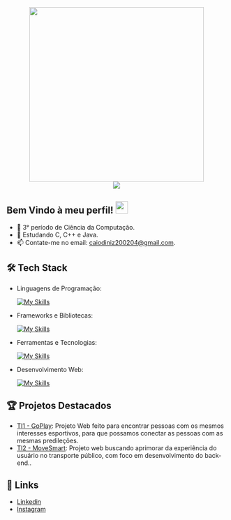 
<div align="center">
<img src="https://github.com/Anmol-Baranwal/Cool-GIFs-For-GitHub/assets/74038190/403af6cc-32fd-4026-8fb5-ae523bf899c3" width="400">
</div>

<div align="center">
    <a href="https://visitcount.itsvg.in">
      <img src="https://visitcount.itsvg.in/api?id=CaioFD&label=Profile%20Views&color=0&icon=5&pretty=false" />
    </a>
  </div>


 ## Bem Vindo à meu perfil! <img src="https://media.giphy.com/media/hvRJCLFzcasrR4ia7z/giphy.gif" width="28">


- 🥇 3° período de Ciência da Computação.
- 🌱 Estudando C, C++ e Java.
- 📫 Contate-me no email: caiodiniz200204@gmail.com.


##  🛠  Tech Stack


- Linguagens de Programação: 

    [![My Skills](https://skillicons.dev/icons?i=java,javascript,c,cpp,cs)](https://skillicons.dev)
  
- Frameworks e Bibliotecas: 

    [![My Skills](https://skillicons.dev/icons?i=spring,angular,bootstrap)](https://skillicons.dev)

- Ferramentas e Tecnologias: 

    [![My Skills](https://skillicons.dev/icons?i=git,github,vscode,discord,figma,azure)](https://skillicons.dev)
  
- Desenvolvimento Web:

    [![My Skills](https://skillicons.dev/icons?i=php,html,css)](https://skillicons.dev)

## 🏆 Projetos Destacados

- [TI1 - GoPlay](https://github.com/ICEI-PUC-Minas-PMGCC-TI/tiaw-pmg-cc-t-20222-01-procurar-pessoas-para-esportes): Projeto Web feito para encontrar pessoas com os mesmos interesses esportivos, para que possamos conectar as pessoas com as mesmas predileções.
- [TI2 - MoveSmart](https://github.com/ICEI-PUC-Minas-CC-TI/plmg-cc-ti2-2024-1-g02-movesmart): Projeto web buscando aprimorar da experiência do usuário no transporte público, com foco em desenvolvimento do back-end.. 
 ## 🔗 Links

- [Linkedin](https://www.linkedin.com/in/caiofdiniz/)
- [Instagram](https://www.instagram.com/caiofd13)

